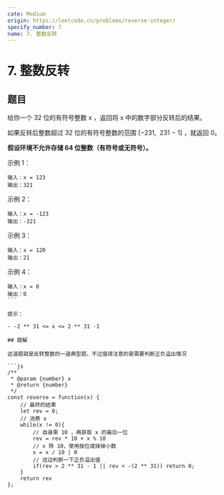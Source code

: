 ```yaml
---
cate: Medium
origin: https://leetcode.cn/problems/reverse-integer/
specify_number: 7
name: 7. 整数反转
---
```


# 7. 整数反转

## 题目

给你一个 32 位的有符号整数 x ，返回将 x 中的数字部分反转后的结果。

如果反转后整数超过 32 位的有符号整数的范围 [−231,  231 − 1] ，就返回 0。

**假设环境不允许存储 64 位整数（有符号或无符号）。**

示例 1：

```
输入：x = 123
输出：321
```

示例 2：

```
输入：x = -123
输出：-321
```
示例 3：

```
输入：x = 120
输出：21
```

示例 4：

```
输入：x = 0
输出：0
``` 

提示：

- -2 ** 31 <= x <= 2 ** 31 -1

## 题解

这道题就是反转整数的一道典型题，不过值得注意的是需要判断正负溢出情况

```js
/**
 * @param {number} x
 * @return {number}
 */
const reverse = function(x) {
    // 最终的结果
    let rev = 0;
    // 消费 x
    while(x != 0){
        // 自身乘 10 ，再获取 x 的最后一位
        rev = rev * 10 + x % 10
        // x 除 10，使用按位或抹掉小数
        x = x / 10 | 0
        // 这边判断一下正负溢出值
        if(rev > 2 ** 31 - 1 || rev < -(2 ** 31)) return 0;
    }
    return rev
};  
```